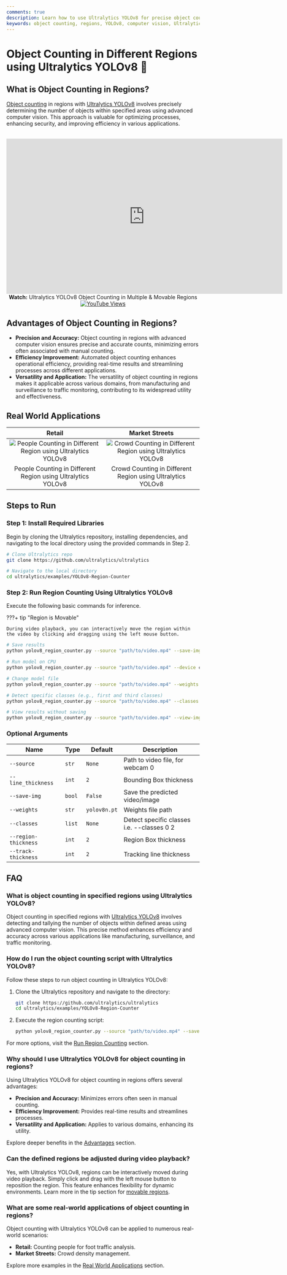 ```yaml
---
comments: true
description: Learn how to use Ultralytics YOLOv8 for precise object counting in specified regions, enhancing efficiency across various applications.
keywords: object counting, regions, YOLOv8, computer vision, Ultralytics, efficiency, accuracy, automation, real-time, applications, surveillance, monitoring
---
```


# Object Counting in Different Regions using Ultralytics YOLOv8 🚀

## What is Object Counting in Regions?

[Object counting](../guides/object-counting.md) in regions with [Ultralytics YOLOv8](https://github.com/ultralytics/ultralytics/) involves precisely determining the number of objects within specified areas using advanced computer vision. This approach is valuable for optimizing processes, enhancing security, and improving efficiency in various applications.

<p align="center">
  <br>
  <iframe loading="lazy" width="720" height="405" src="https://www.youtube.com/embed/okItf1iHlV8"
    title="YouTube video player" frameborder="0"
    allow="accelerometer; autoplay; clipboard-write; encrypted-media; gyroscope; picture-in-picture; web-share"
    allowfullscreen>
  </iframe>
  <br>
  <strong>Watch:</strong> Ultralytics YOLOv8 Object Counting in Multiple & Movable Regions <a href="https://www.youtube.com/watch?v=okItf1iHlV8" alt="YouTube Views"><img src="https://img.shields.io/youtube/views/okItf1iHlV8" alt="YouTube Views"></a>
</p>

## Advantages of Object Counting in Regions?

- **Precision and Accuracy:** Object counting in regions with advanced computer vision ensures precise and accurate counts, minimizing errors often associated with manual counting.
- **Efficiency Improvement:** Automated object counting enhances operational efficiency, providing real-time results and streamlining processes across different applications.
- **Versatility and Application:** The versatility of object counting in regions makes it applicable across various domains, from manufacturing and surveillance to traffic monitoring, contributing to its widespread utility and effectiveness.

## Real World Applications

|                                                                               Retail                                                                               |                                                                          Market Streets                                                                           |
| :----------------------------------------------------------------------------------------------------------------------------------------------------------------: | :---------------------------------------------------------------------------------------------------------------------------------------------------------------: |
| ![People Counting in Different Region using Ultralytics YOLOv8](https://github.com/RizwanMunawar/ultralytics/assets/62513924/5ab3bbd7-fd12-4849-928e-5f294d6c3fcf) | ![Crowd Counting in Different Region using Ultralytics YOLOv8](https://github.com/RizwanMunawar/ultralytics/assets/62513924/e7c1aea7-474d-4d78-8d48-b50854ffe1ca) |
|                                                    People Counting in Different Region using Ultralytics YOLOv8                                                    |                                                    Crowd Counting in Different Region using Ultralytics YOLOv8                                                    |

## Steps to Run

### Step 1: Install Required Libraries

Begin by cloning the Ultralytics repository, installing dependencies, and navigating to the local directory using the provided commands in Step 2.

```bash
# Clone Ultralytics repo
git clone https://github.com/ultralytics/ultralytics

# Navigate to the local directory
cd ultralytics/examples/YOLOv8-Region-Counter
```

### Step 2: Run Region Counting Using Ultralytics YOLOv8

Execute the following basic commands for inference.

???+ tip "Region is Movable"

    During video playback, you can interactively move the region within the video by clicking and dragging using the left mouse button.

```bash
# Save results
python yolov8_region_counter.py --source "path/to/video.mp4" --save-img

# Run model on CPU
python yolov8_region_counter.py --source "path/to/video.mp4" --device cpu

# Change model file
python yolov8_region_counter.py --source "path/to/video.mp4" --weights "path/to/model.pt"

# Detect specific classes (e.g., first and third classes)
python yolov8_region_counter.py --source "path/to/video.mp4" --classes 0 2

# View results without saving
python yolov8_region_counter.py --source "path/to/video.mp4" --view-img
```

### Optional Arguments

| Name                 | Type   | Default      | Description                                |
| -------------------- | ------ | ------------ | ------------------------------------------ |
| `--source`           | `str`  | `None`       | Path to video file, for webcam 0           |
| `--line_thickness`   | `int`  | `2`          | Bounding Box thickness                     |
| `--save-img`         | `bool` | `False`      | Save the predicted video/image             |
| `--weights`          | `str`  | `yolov8n.pt` | Weights file path                          |
| `--classes`          | `list` | `None`       | Detect specific classes i.e. --classes 0 2 |
| `--region-thickness` | `int`  | `2`          | Region Box thickness                       |
| `--track-thickness`  | `int`  | `2`          | Tracking line thickness                    |

## FAQ

### What is object counting in specified regions using Ultralytics YOLOv8?

Object counting in specified regions with [Ultralytics YOLOv8](https://github.com/ultralytics/ultralytics) involves detecting and tallying the number of objects within defined areas using advanced computer vision. This precise method enhances efficiency and accuracy across various applications like manufacturing, surveillance, and traffic monitoring.

### How do I run the object counting script with Ultralytics YOLOv8?

Follow these steps to run object counting in Ultralytics YOLOv8:

1. Clone the Ultralytics repository and navigate to the directory:

    ```bash
    git clone https://github.com/ultralytics/ultralytics
    cd ultralytics/examples/YOLOv8-Region-Counter
    ```

2. Execute the region counting script:
    ```bash
    python yolov8_region_counter.py --source "path/to/video.mp4" --save-img
    ```

For more options, visit the [Run Region Counting](#steps-to-run) section.

### Why should I use Ultralytics YOLOv8 for object counting in regions?

Using Ultralytics YOLOv8 for object counting in regions offers several advantages:

- **Precision and Accuracy:** Minimizes errors often seen in manual counting.
- **Efficiency Improvement:** Provides real-time results and streamlines processes.
- **Versatility and Application:** Applies to various domains, enhancing its utility.

Explore deeper benefits in the [Advantages](#advantages-of-object-counting-in-regions) section.

### Can the defined regions be adjusted during video playback?

Yes, with Ultralytics YOLOv8, regions can be interactively moved during video playback. Simply click and drag with the left mouse button to reposition the region. This feature enhances flexibility for dynamic environments. Learn more in the tip section for [movable regions](#step-2-run-region-counting-using-ultralytics-yolov8).

### What are some real-world applications of object counting in regions?

Object counting with Ultralytics YOLOv8 can be applied to numerous real-world scenarios:

- **Retail:** Counting people for foot traffic analysis.
- **Market Streets:** Crowd density management.

Explore more examples in the [Real World Applications](#real-world-applications) section.
